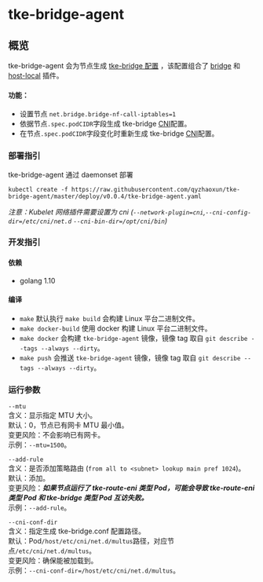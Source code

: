 # tke-bridge-agent

## 概览
tke-bridge-agent 会为节点生成 [tke-bridge 配置](./scripts/tke-bridge.conf) ，该配置组合了 [bridge](https://github.com/containernetworking/plugins/tree/master/plugins/main/bridge) 和 [host-local](https://github.com/containernetworking/plugins/tree/master/plugins/ipam/host-local) 插件。
#### 功能：
* 设置节点 `net.bridge.bridge-nf-call-iptables=1`
* 依据节点`.spec.podCIDR`字段生成 tke-bridge [CNI](https://kubernetes.io/docs/concepts/cluster-administration/network-plugins/#cni)配置。
* 在节点`.spec.podCIDR`字段变化时重新生成 tke-bridge [CNI](https://kubernetes.io/docs/concepts/cluster-administration/network-plugins/#cni)配置。

### 部署指引
tke-bridge-agent 通过 daemonset 部署
```$xslt
kubectl create -f https://raw.githubusercontent.com/qyzhaoxun/tke-bridge-agent/master/deploy/v0.0.4/tke-bridge-agent.yaml
```
*注意：Kubelet 网络插件需要设置为 cni (`--network-plugin=cni`,`--cni-config-dir=/etc/cni/net.d` `--cni-bin-dir=/opt/cni/bin`)*


### 开发指引

#### 依赖
- golang 1.10

#### 编译
* `make` 默认执行 `make build` 会构建 Linux 平台二进制文件。
* `make docker-build` 使用 docker 构建 Linux 平台二进制文件。
* `make docker` 会构建 `tke-bridge-agent` 镜像，镜像 tag 取自 `git describe --tags --always --dirty`。
* `make push` 会推送 `tke-bridge-agent` 镜像，镜像 tag 取自 `git describe --tags --always --dirty`。

### 运行参数
`--mtu`  
含义：显示指定 MTU 大小。  
默认：0，节点已有网卡 MTU 最小值。  
变更风险：不会影响已有网卡。  
示例：`--mtu=1500`。  

`--add-rule`  
含义：是否添加策略路由 (`from all to <subnet> lookup main pref 1024`)。  
默认：添加。  
变更风险：***如果节点运行了 tke-route-eni 类型 Pod，可能会导致 tke-route-eni 类型 Pod 和 tke-bridge 类型 Pod 互访失败。***  
示例：`--add-rule`。  

`--cni-conf-dir`  
含义：指定生成 tke-bridge.conf 配置路径。  
默认：Pod`/host/etc/cni/net.d/multus`路径，对应节点`/etc/cni/net.d/multus`。  
变更风险：确保能被加载到。  
示例：`--cni-conf-dir=/host/etc/cni/net.d/multus`。  